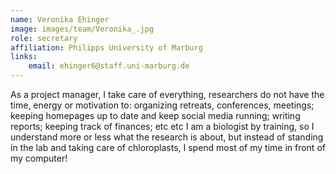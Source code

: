 ```yaml
---
name: Veronika Ehinger
image: images/team/Veronika_.jpg
role: secretary
affiliation: Philipps University of Marburg
links:
    email: ehinger6@staff.uni-marburg.de
---
```


As a project manager, I take care of everything, researchers do not have the time, energy or motivation to: organizing retreats, conferences, meetings; keeping homepages up to date and keep social media running; writing reports; keeping track of finances; etc etc
I am a biologist by training, so I understand more or less what the research is about, but instead of standing in the lab and taking care of chloroplasts, I spend most of my time in front of my computer!
